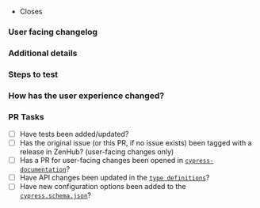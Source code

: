 <!-- Thanks for contributing! PLEASE...
- Read our contributing guidelines: https://github.com/cypress-io/cypress/blob/develop/CONTRIBUTING.md 
- Read our Code Review Checklist on coding standards and what needs to be done before a PR can be merged: https://github.com/cypress-io/cypress/blob/develop/CONTRIBUTING.md#Code-Review-Checklist
- Mark this PR as "Draft" if it is not ready for review.
- Make sure you set the correct base branch based on what packages you're changing: https://github.com/cypress-io/cypress/blob/develop/CONTRIBUTING.md#branches
-->

- Closes <!-- link to the issue here, if there is one -->

### User facing changelog
<!-- 
Explain the change(s) for every user to read in our changelog. Examples: https://on.cypress.io/changelog
If the change is not user-facing, write "n/a".
-->

### Additional details
<!-- Examples:
- Why was this change necessary?
- What is affected by this change?
- Any implementation details to explain?
-->

### Steps to test
<!--
For non-trivial behavior changes, list the steps that a reviewer should follow to validate the new behavior.
This is not meant to be the only testing performed by a reviewer, just the "happy path" that leads to the new behavior.
-->

### How has the user experience changed?
<!-- Provide before and after examples of the change.
Screenshots or GIFs are preferred. -->

### PR Tasks
<!-- 
These tasks must be completed before a PR is merged.
If a task does not apply, write [na] instead of checking the box.
DO NOT DELETE the PR checklist.
-->

- [ ] Have tests been added/updated?
- [ ] Has the original issue (or this PR, if no issue exists) been tagged with a release in ZenHub? (user-facing changes only)
- [ ] Has a PR for user-facing changes been opened in [`cypress-documentation`](https://github.com/cypress-io/cypress-documentation)? <!-- Link to PR here -->
- [ ] Have API changes been updated in the [`type definitions`](https://github.com/cypress-io/cypress/blob/develop/cli/types/cypress.d.ts)?
- [ ] Have new configuration options been added to the [`cypress.schema.json`](https://github.com/cypress-io/cypress/blob/develop/cli/schema/cypress.schema.json)?
